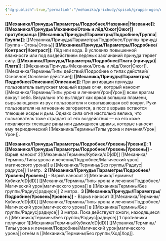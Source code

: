 ```yaml
---
{"dg-publish":true,"permalink":"/mehanika/prichudy/spisok/gruppa-ogon/ozhog-protuberancza/"}
---
```


**[[Механика/Причуды/Параметры/Подробнее/Название\|Название]]**: **[[Механика/Причуды/Механики/Огонь и лёд/Ожог\|Ожог]] протуберанца**
**[[Механика/Причуды/Параметры/Подробнее/Группа\|Группа]]**: [[Механика/Причуды/Параметры/Подробнее/Группы причуд/Группа - Огонь\|Огонь]] 
**[[Механика/Причуды/Параметры/Подробнее/Контраст\|Контраст]]**: Лёд или вода. В условиях повышенной влажности или под воздействием ледяных заклинаний причуда теряет силу.
**[[Механика/Причуды/Параметры/Подробнее/Плата (причуда)\|Плата]]**: [[Механика/Причуды/Механики/Огонь и лёд/Ожог\|Ожог]]. [[Механика/Термины/Типы действий/Подробнее о типах действий/Основное\|Основное действие]]
**[[Механика/Причуды/Параметры/Подробнее/Описание\|Описание]]**: При активации причуды пользователь выпускает мощный взрыв огня, который наносит [[Механика/Термины/Типы урона и лечения/Урон\|Урон]] всем врагам вокруг себя. Визуально это выглядит как яркая вспышка пламени, вырывающаяся из рук пользователя и охватывающая всё вокруг. Руки пользователя на мгновение загораются, а после взрыва остаются тлеющие искры и дым. Однако сила огня настолько велика, что пользователь тоже страдает от его воздействия — на его коже появляются тлеющие раны или дымящиеся шрамы, которые наносят ему периодический [[Механика/Термины/Типы урона и лечения/Урон\|Урон]].

**[[Механика/Причуды/Параметры/Подробнее/Уровень\|Уровни]]**:
**1 [[Механика/Причуды/Параметры/Подробнее/Уровень\|Уровень]]** - Взрыв наносит 2[[Механика/Термины/Кубики/dD\|dD]] [[Механика/Термины/Типы урона и лечения/Подробнее/Магический урон\|магического урона]] в [[Механика/Термины/Без группы/Радиус\|радиусе]] 1 метр. 
**2 [[Механика/Причуды/Параметры/Подробнее/Уровень\|Уровень]]** - Взрыв наносит 2[[Механика/Термины/Кубики/dD\|dD]]  [[Механика/Термины/Типы урона и лечения/Подробнее/Магический урон\|магического урона]] в [[Механика/Термины/Без группы/Радиус\|радиусе]] 2 метра. 
**3 [[Механика/Причуды/Параметры/Подробнее/Уровень\|Уровень]]** - Взрыв наносит 3[[Механика/Термины/Кубики/dD\|dD]]  [[Механика/Термины/Типы урона и лечения/Подробнее/Магический урон\|магического урона]] в [[Механика/Термины/Без группы/Радиус\|радиусе]] 3 метра. Пока действуют ожоги, находящиеся в [[Механика/Термины/Без группы/Радиус\|радиусе]] 1 противники получают 1[[Механика/Термины/Кубики/dD\|dD]] [[Механика/Термины/Типы урона и лечения/Подробнее/Магический урон\|магического урона]] огнём в [[Механика/Термины/Без группы/Ход\|Ход]].